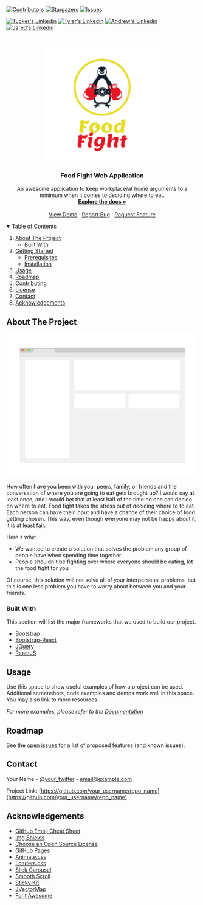 <!-- PROJECT SHIELDS -->
<!--
*** I'm using markdown "reference style" links for readability.
*** Reference links are enclosed in brackets [ ] instead of parentheses ( ).
*** See the bottom of this document for the declaration of the reference variables
*** for contributors-url, forks-url, etc. This is an optional, concise syntax you may use.
*** https://www.markdownguide.org/basic-syntax/#reference-style-links
-->
[![Contributors][contributors-shield]][contributors-url]
[![Stargazers][stars-shield]][stars-url]
[![Issues][issues-shield]][issues-url]
<!-- [![MIT License][license-shield]][license-url] -->

<!-- ? get everyones linked in links right here -->
[![Tucker's Linkedin][linkedin-shield-tucker]][linkedin-url-tucker]
[![Tyler's Linkedin][linkedin-shield-tyler]][linkedin-url-tyler]
[![Andrew's Linkedin][linkedin-shield-andrew]][linkedin-url-andrew]
[![Jared's Linkedin][linkedin-shield-jared]][linkedin-url-jared]




<!-- PROJECT LOGO -->
<br />
<p align="center">
  <a href="https://github.com/jtessensohn/food-fight">
    <img src="./client/src/images/logov2.png" alt="why" width="300" height="300">
  </a>

  <h3 align="center">Food Fight Web Application</h3>

  <p align="center">
    An awesome application to keep workplace/at home arguments to a minimum when it comes to deciding where to eat.
    <br />
    <a href="https://github.com/jtessensohn/food-fight"><strong>Explore the docs »</strong></a>
    <br />
    <br />
    <a href="https://github.com/jtessensohn/food-fight">View Demo</a>
    ·
    <a href="https://github.com/jtessensohn.food-fight/issues">Report Bug</a>
    ·
    <a href="https://github.com/jtessensohn.food-fight/issues">Request Feature</a>
  </p>
</p>



<!-- TABLE OF CONTENTS -->
<details open="open">
  <summary>Table of Contents</summary>
  <ol>
    <li>
      <a href="#about-the-project">About The Project</a>
      <ul>
        <li><a href="#built-with">Built With</a></li>
      </ul>
    </li>
    <li>
      <a href="#getting-started">Getting Started</a>
      <ul>
        <li><a href="#prerequisites">Prerequisites</a></li>
        <li><a href="#installation">Installation</a></li>
      </ul>
    </li>
    <li><a href="#usage">Usage</a></li>
    <li><a href="#roadmap">Roadmap</a></li>
    <li><a href="#contributing">Contributing</a></li>
    <li><a href="#license">License</a></li>
    <li><a href="#contact">Contact</a></li>
    <li><a href="#acknowledgements">Acknowledgements</a></li>
  </ol>
</details>



<!-- ABOUT THE PROJECT -->
## About The Project

[![Food Fight Screen Shot][product-screenshot]](https://example.com)

How often have you been with your peers, family, or friends and the conversation of where you are going to eat gets brought up?
I would say at least once, and I would bet that at least half of the time no one can decide on where to eat. Food fight takes the stress out of deciding where to to eat. Each person can have their input and have a chance of their choice of food getting chosen. This way, even though everyone may not be happy about it, it is at least fair.

Here's why:
* We wanted to create a solution that solves the problem any group of people have when spending time together
* People shouldn't be fighting over where everyone should be eating, let the food fight for you

Of course, this solution will not solve all of your interpersonal problems, but this is one less problem you have to worry about between you and your friends. 

### Built With

This section will list the major frameworks that we used to build our project.
* [Bootstrap](https://getbootstrap.com)
* [Bootstrap-React](https://react-bootstrap.github.io/)
* [JQuery](https://jquery.com)
* [ReactJS](https://reactjs.org/)



<!-- USAGE EXAMPLES -->
## Usage

Use this space to show useful examples of how a project can be used. Additional screenshots, code examples and demos work well in this space. You may also link to more resources.

_For more examples, please refer to the [Documentation](https://example.com)_



<!-- ROADMAP -->
## Roadmap

See the [open issues](https://github.com/jtessensohn/food-fight/issues) for a list of proposed features (and known issues).


<!-- CONTACT -->
## Contact

Your Name - [@your_twitter](https://twitter.com/your_username) - email@example.com

Project Link: [https://github.com/your_username/repo_name](https://github.com/your_username/repo_name)



<!-- ACKNOWLEDGEMENTS -->
## Acknowledgements
* [GitHub Emoji Cheat Sheet](https://www.webpagefx.com/tools/emoji-cheat-sheet)
* [Img Shields](https://shields.io)
* [Choose an Open Source License](https://choosealicense.com)
* [GitHub Pages](https://pages.github.com)
* [Animate.css](https://daneden.github.io/animate.css)
* [Loaders.css](https://connoratherton.com/loaders)
* [Slick Carousel](https://kenwheeler.github.io/slick)
* [Smooth Scroll](https://github.com/cferdinandi/smooth-scroll)
* [Sticky Kit](http://leafo.net/sticky-kit)
* [JVectorMap](http://jvectormap.com)
* [Font Awesome](https://fontawesome.com)





<!-- MARKDOWN LINKS & IMAGES -->
<!-- https://www.markdownguide.org/basic-syntax/#reference-style-links -->
[contributors-shield]: https://img.shields.io/github/contributors/jtessensohn/food-fight.svg?style=for-the-badge
[contributors-url]: https://github.com/jtessensohn/food-fight/graphs/contributors
[stars-shield]: https://img.shields.io/github/stars/jtessensohn/food-fight.svg?style=for-the-badge
[stars-url]: https://github.com/jtessensohn/food-fight/stargazers
[issues-shield]: https://img.shields.io/github/issues/jtessensohn/food-fight.svg?style=for-the-badge
[issues-url]: https://github.com/jtessensohn/food-fight/issues
<!-- [license-shield]: https://img.shields.io/github/license/jtessensohn/food-fight.svg?style=for-the-badge -->
<!-- [license-url]: https://github.com/jtessensohn/food-fight/blob/master/LICENSE.txt -->
[linkedin-shield-tucker]: https://img.shields.io/badge/-Tucker-black.svg?style=for-the-badge&logo=linkedin&colorB=555
[linkedin-url-tucker]: https://linkedin.com/in/tgsher9329

[linkedin-shield-tyler]: https://img.shields.io/badge/-Tyler-black.svg?style=for-the-badge&logo=linkedin&colorB=555
[linkedin-url-tyler]: https://www.linkedin.com/in/tylerhobbs94/

[linkedin-shield-andrew]: https://img.shields.io/badge/-Andrew-black.svg?style=for-the-badge&logo=linkedin&colorB=555
[linkedin-url-andrew]: https://www.linkedin.com/in/andrew-cochran-/

[linkedin-shield-jared]: https://img.shields.io/badge/-Jared-black.svg?style=for-the-badge&logo=linkedin&colorB=555
[linkedin-url-jared]: https://linkedin.com/in/tgsher9329

[product-screenshot]: ./client/src/images/screenshot.png
